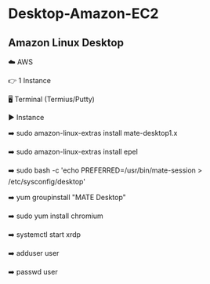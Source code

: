 # Desktop-Amazon-EC2

## Amazon Linux Desktop

☁️ AWS

👉 1 Instance

🖥️ Terminal (Termius/Putty)

▶️ Instance

➡️ sudo amazon-linux-extras install mate-desktop1.x

➡️ sudo amazon-linux-extras install epel

➡️ sudo bash -c 'echo PREFERRED=/usr/bin/mate-session > /etc/sysconfig/desktop'

➡️ yum groupinstall "MATE Desktop"

➡️ sudo yum install chromium

➡️ systemctl start xrdp


➡️ adduser user

➡️ passwd user
 
